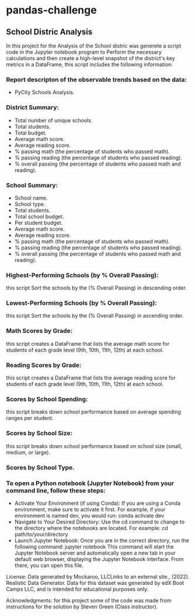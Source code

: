 # pandas-challenge

## School Distric Analysis

In this project for the Analysis of the School distric was generete a script code in the Jupyter notebook program to Perform the necessary calculations and then create a high-level snapshot of the district's key metrics in a DataFrame, this script includes the following information:
### Report descripton of the observable trends based on the data:
- PyCity Schools Analysis.

### District Summary:
- Total number of unique schools.
- Total students.
- Total budget.
- Average math score.
- Average reading score.
- % passing math (the percentage of students who passed math).
- % passing reading (the percentage of students who passed reading).
- % overall passing (the percentage of students who passed math and reading).

### School Summary:
- School name.
- School type.
- Total students.
- Total school budget.
- Per student budget.
- Average math score.
- Average reading score.
- % passing math (the percentage of students who passed math).
- % passing reading (the percentage of students who passed reading).
- % overall passing (the percentage of students who passed math and reading).

### Highest-Performing Schools (by % Overall Passing):
this script Sort the schools by the (% Overall Passing) in descending order.
### Lowest-Performing Schools (by % Overall Passing): 
this script Sort the schools by the (% Overall Passing) in ascending order.
### Math Scores by Grade:
this script creates a DataFrame that lists the average math score for students of each grade level (9th, 10th, 11th, 12th) at each school.
### Reading Scores by Grade:
this script creates a DataFrame that lists the average reading score for students of each grade level (9th, 10th, 11th, 12th) at each school.
### Scores by School Spending: 
this script breaks down school performance based on average spending ranges per student.
### Scores by School Size: 
this script breaks down school performance based on school size (small, medium, or large).
### Scores by School Type.

### To open a Python notebook (Jupyter Notebook) from your command line, follow these steps:
- Activate Your Environment (if using Conda): If you are using a Conda environment, make sure to activate it first. For example, if your environment is named dev, you would run: conda activate dev
- Navigate to Your Desired Directory: Use the cd command to change to the directory where the notebooks are located. For example: cd path/to/your/directory
- Launch Jupyter Notebook: Once you are in the correct directory, run the following command: jupyter notebook
  This command will start the Jupyter Notebook server and automatically open a new tab in your default web browser, displaying the Jupyter Notebook interface. From there, you can open this file.

License: Data generated by Mockaroo, LLCLinks to an external site., (2022). Realistic Data Generator. Data for this dataset was generated by edX Boot Camps LLC, and is intended for educational purposes only.

Acknowledgments: for this project some of the code was made from instructions for the solution by Steven Green (Class instructor).
